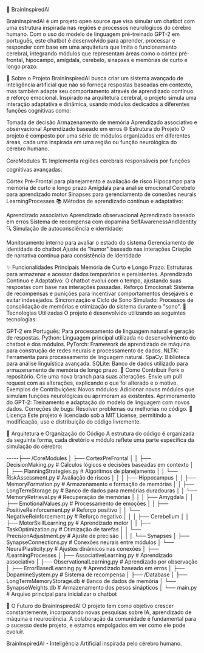 🌌 BrainInspiredAI
<!-- Substitua com o URL da imagem do banner -->

BrainInspiredAI é um projeto open source que visa simular um chatbot com uma estrutura inspirada nas regiões e processos neurológicos do cérebro humano. Com o uso do modelo de linguagem pré-treinado GPT-2 em português, este chatbot é desenvolvido para aprender, processar e responder com base em uma arquitetura que imita o funcionamento cerebral, integrando módulos que representam áreas como o córtex pré-frontal, hipocampo, amígdala, cerebelo, sinapses e memórias de curto e longo prazo.

🧠 Sobre o Projeto
BrainInspiredAI busca criar um sistema avançado de inteligência artificial que não só forneça respostas baseadas em contexto, mas também adapte seu comportamento através de aprendizado contínuo e reforço emocional. Inspirado na arquitetura cerebral, o projeto simula uma interação adaptativa e dinâmica, usando módulos dedicados a diferentes funções cognitivas como:

Tomada de decisão
Armazenamento de memória
Aprendizado associativo e observacional
Aprendizado baseado em erros
🌐 Estrutura do Projeto
O projeto é composto por uma série de módulos organizados em diferentes áreas, cada uma inspirada em uma região ou função neurológica do cérebro humano.

CoreModules 🏗️
Implementa regiões cerebrais responsáveis por funções cognitivas avançadas:

Córtex Pré-Frontal para planejamento e avaliação de risco
Hipocampo para memória de curto e longo prazo
Amígdala para análise emocional
Cerebelo para aprendizado motor
Sinapses para gerenciamento de conexões neurais
LearningProcesses 📚
Métodos de aprendizado contínuo e adaptativo:

Aprendizado associativo
Aprendizado observacional
Aprendizado baseado em erros
Sistema de recompensa com dopamina
SelfAwarenessAndIdentity 🔍
Simulação de autoconsciência e identidade:

Monitoramento interno para avaliar o estado do sistema
Gerenciamento de identidade do chatbot
Ajuste de "humor" baseado nas interações
Criação de narrativa contínua para consistência de identidade
<!-- Substitua com o URL da imagem de diagrama -->

✨ Funcionalidades Principais
Memória de Curto e Longo Prazo: Estruturas para armazenar e acessar dados temporários e persistentes.
Aprendizado Contínuo e Adaptativo: O chatbot evolui com o tempo, ajustando suas respostas com base nas interações passadas.
Reforço Emocional: Sistema de recompensas e punições para incentivar comportamentos desejáveis e evitar indesejados.
Sincronização e Ciclo de Sono Simulado: Processos de consolidação de memórias e otimização do sistema durante o "sono".
🚀 Tecnologias Utilizadas
O projeto é desenvolvido utilizando as seguintes tecnologias:

GPT-2 em Português: Para processamento de linguagem natural e geração de respostas.
Python: Linguagem principal utilizada no desenvolvimento do chatbot e dos módulos.
PyTorch: Framework de aprendizado de máquina para construção de redes neurais e processamento de dados.
NLTK: Ferramenta para processamento de linguagem natural.
SpaCy: Biblioteca para análise linguística avançada.
SQLite: Banco de dados utilizado para armazenamento de memória de longo prazo.
🤝 Como Contribuir
Fork o repositório.
Crie uma nova branch para suas alterações.
Envie um pull request com as alterações, explicando o que foi alterado e o motivo.
Exemplos de Contribuições:
Novos módulos: Adicionar novos módulos que simulam funções neurológicas ou aprimoram as existentes.
Aprimoramento do GPT-2: Treinamento e adaptação do modelo de linguagem com novos dados.
Correções de bugs: Resolver problemas ou melhorias no código.
📜 Licença
Este projeto é licenciado sob a MIT License, permitindo a modificação, uso e distribuição do código livremente.

🧬 Arquitetura e Organização do Código
A estrutura do código é organizada da seguinte forma, cada diretório e módulo reflete uma parte específica da simulação do cérebro:


-----├── /CoreModules
│   ├── CortexPreFrontal
│   │   ├── DecisionMaking.py           # Cálculos lógicos e decisões baseadas em contexto
│   │   ├── PlanningStrategies.py       # Algoritmos de planejamento
│   │   └── RiskAssessment.py           # Avaliação de riscos
│   │
│   ├── Hippocampus
│   │   ├── MemoryFormation.py          # Armazenamento e formação de memórias
│   │   ├── LongTermStorage.py          # Banco de dados para memórias duradouras
│   │   └── MemoryRetrieval.py          # Recuperação de memórias
│   │
│   ├── Amygdala
│   │   ├── EmotionalValues.py          # Processamento de emoções
│   │   ├── PositiveReinforcement.py    # Reforço positivo
│   │   └── NegativeReinforcement.py    # Reforço negativo
│   │
│   ├── Cerebellum
│   │   ├── MotorSkillLearning.py       # Aprendizado motor
│   │   ├── TaskOptimization.py         # Otimização de tarefas
│   │   └── PrecisionAdjustment.py      # Ajuste de precisão
│   │
│   └── Synapses
│       ├── SynapseConnections.py       # Conexões neurais entre módulos
│       └── NeuralPlasticity.py         # Ajustes dinâmicos nas conexões
│
├── /LearningProcesses
│   ├── AssociativeLearning.py          # Aprendizado associativo
│   ├── ObservationalLearning.py        # Aprendizado por observação
│   ├── ErrorBasedLearning.py           # Aprendizado baseado em erros
│   ├── DopamineSystem.py               # Sistema de recompensa
│
├── /Database
│   ├── LongTermMemoryStorage.db        # Banco de dados de memória
│   └── SynapseWeights.db               # Armazenamento dos pesos sinápticos
│
└── main.py                             # Arquivo principal para inicializar o chatbot


🚀 O Futuro do BrainInspiredAI
O projeto tem como objetivo crescer constantemente, incorporando novas pesquisas sobre IA, aprendizado de máquina e neurociência. A colaboração da comunidade é fundamental para o sucesso deste projeto, e estamos empolgados em ver como ele pode evoluir.

BrainInspiredAI - Inteligência Artificial inspirada pelo cérebro humano.